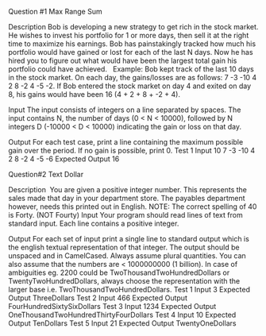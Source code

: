 Question #1
Max Range Sum

Description
Bob is developing a new strategy to get rich in the stock market. He wishes to invest his portfolio for 1 or more days, then sell it at the right time to maximize his earnings. Bob has painstakingly tracked how much his portfolio would have gained or lost for each of the last N days. Now he has hired you to figure out what would have been the largest total gain his portfolio could have achieved.   Example: Bob kept track of the last 10 days in the stock market. On each day, the gains/losses are as follows: 7 -3 -10 4 2 8 -2 4 -5 -2. If Bob entered the stock market on day 4 and exited on day 8, his gains would have been 16 (4 + 2 + 8 + -2 + 4).

Input 
The input consists of integers on a line separated by spaces. The input contains N, the number of days (0 < N < 10000), followed by N integers D (-10000 < D < 10000) indicating the gain or loss on that day.

Output 
For each test case, print a line containing the maximum possible gain over the period. If no gain is possible, print 0.
Test 1
Input
10 7 -3 -10 4 2 8 -2 4 -5 -6
Expected Output
16

Question#2
Text Dollar

Description  You are given a positive integer number. This represents the sales made that day in your department store. The payables department however, needs this printed out in English. NOTE: The correct spelling of 40 is Forty. (NOT Fourty)
Input 
Your program should read lines of text from standard input. Each line contains a positive integer.

Output 
For each set of input print a single line to standard output which is the english textual representation of that integer. The output should be unspaced and in CamelCased. Always assume plural quantities. You can also assume that the numbers are < 1000000000 (1 billion). In case of ambiguities eg. 2200 could be TwoThousandTwoHundredDollars or TwentyTwoHundredDollars, always choose the representation with the larger base i.e. TwoThousandTwoHundredDollars.
Test 1
Input
3 
Expected Output
ThreeDollars
Test 2
Input
466 
Expected Output
FourHundredSixtySixDollars
Test 3
Input
1234 
Expected Output
OneThousandTwoHundredThirtyFourDollars
Test 4
Input
10 
Expected Output
TenDollars
Test 5
Input
21 
Expected Output
TwentyOneDollars
